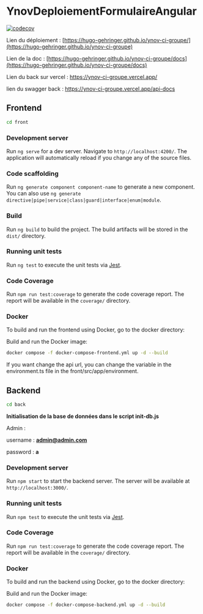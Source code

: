 # YnovDeploiementFormulaireAngular

[![codecov](https://codecov.io/gh/Hugo-Gehringer/deploiement-angular-form/graph/badge.svg?token=A1NUV73I0R)](https://codecov.io/gh/Hugo-Gehringer/deploiement-angular-form)

Lien du déploiement : [https://hugo-gehringer.github.io/ynov-ci-groupe/](https://hugo-gehringer.github.io/ynov-ci-groupe)

Lien de la doc : [https://hugo-gehringer.github.io/ynov-ci-groupe/docs](https://hugo-gehringer.github.io/ynov-ci-groupe/docs)

Lien du back sur vercel : https://ynov-ci-groupe.vercel.app/

lien du swagger back : https://ynov-ci-groupe.vercel.app/api-docs

## Frontend

 ```sh
 cd front
 ```
### Development server

Run `ng serve` for a dev server. Navigate to `http://localhost:4200/`. The application will automatically reload if you change any of the source files.

### Code scaffolding

Run `ng generate component component-name` to generate a new component. You can also use `ng generate directive|pipe|service|class|guard|interface|enum|module`.

### Build

Run `ng build` to build the project. The build artifacts will be stored in the `dist/` directory.

### Running unit tests

Run `ng test` to execute the unit tests via [Jest](https://jestjs.io).

### Code Coverage

Run `npm run test:coverage` to generate the code coverage report. The report will be available in the `coverage/` directory.

### Docker
To build and run the frontend using Docker, go to the docker directory:

Build and run the Docker image:
```sh
docker compose -f docker-compose-frontend.yml up -d --build
```
If you want change the api url, you can change the variable in the environment.ts file in the front/src/app/environment.
## Backend

 ```sh
 cd back
 ```

**Initialisation de la base de données dans le script init-db.js**

Admin : 
   
   username : **admin@admin.com**

   password : **a**

### Development server

Run `npm start` to start the backend server. The server will be available at `http://localhost:3000/`.

### Running unit tests

Run `npm test` to execute the unit tests via [Jest](https://jestjs.io).

### Code Coverage

Run `npm run test:coverage` to generate the code coverage report. The report will be available in the `coverage/` directory.

### Docker

To build and run the backend using Docker, go to the docker directory:

Build and run the Docker image:
```sh
docker compose -f docker-compose-backend.yml up -d --build
```